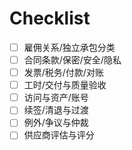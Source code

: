 # Checklist

- [ ] 雇佣关系/独立承包分类
- [ ] 合同条款/保密/安全/隐私
- [ ] 发票/税务/付款/对账
- [ ] 工时/交付与质量验收
- [ ] 访问与资产/账号
- [ ] 续签/清退与过渡
- [ ] 例外/争议与仲裁
- [ ] 供应商评估与评分
